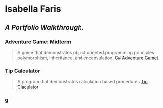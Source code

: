 # **Isabella Faris**
 ## *A Portfolio Walkthrough.*
 
###  **Adventure Game: Midterm**
> A game that demonstrates object oriented programming principles polymorphism, inheritance, and encapsulation.
> [C# Adventure Game](https://programmingisfun.com/learn/c-sharp-adventure-game/))

### **Tip Calculator**
> A program that demonstrates calculation based procedures
> [Tip Claculator](https://ikfari01.github.io/TipCalculator.io/)

### **g**
